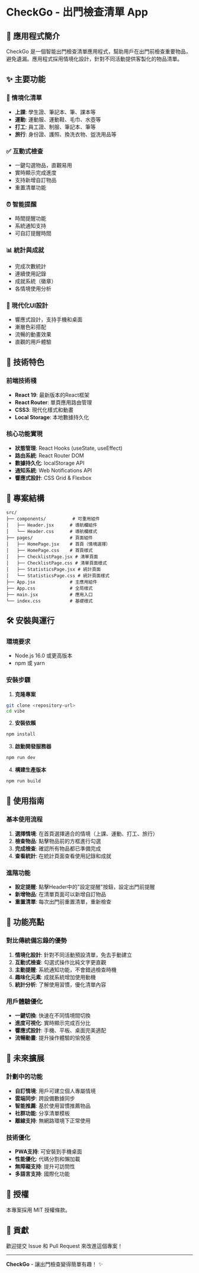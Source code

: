 # CheckGo - 出門檢查清單 App

## 📱 應用程式簡介

CheckGo 是一個智能出門檢查清單應用程式，幫助用戶在出門前檢查重要物品，避免遺漏。應用程式採用情境化設計，針對不同活動提供客製化的物品清單。

## ✨ 主要功能

### 🎯 情境化清單
- **上課**: 學生證、筆記本、筆、課本等
- **運動**: 運動服、運動鞋、毛巾、水壺等  
- **打工**: 員工證、制服、筆記本、筆等
- **旅行**: 身份證、護照、換洗衣物、盥洗用品等

### ✅ 互動式檢查
- 一鍵勾選物品，直觀易用
- 實時顯示完成進度
- 支持新增自訂物品
- 重置清單功能

### ⏰ 智能提醒
- 時間提醒功能
- 系統通知支持
- 可自訂提醒時間

### 📊 統計與成就
- 完成次數統計
- 連續使用記錄
- 成就系統（徽章）
- 各情境使用分析

### 🎨 現代化UI設計
- 響應式設計，支持手機和桌面
- 漸層色彩搭配
- 流暢的動畫效果
- 直觀的用戶體驗

## 🚀 技術特色

### 前端技術棧
- **React 19**: 最新版本的React框架
- **React Router**: 單頁應用路由管理
- **CSS3**: 現代化樣式和動畫
- **Local Storage**: 本地數據持久化

### 核心功能實現
- **狀態管理**: React Hooks (useState, useEffect)
- **路由系統**: React Router DOM
- **數據持久化**: localStorage API
- **通知系統**: Web Notifications API
- **響應式設計**: CSS Grid & Flexbox

## 📁 專案結構

```
src/
├── components/          # 可重用組件
│   ├── Header.jsx      # 導航欄組件
│   └── Header.css      # 導航欄樣式
├── pages/              # 頁面組件
│   ├── HomePage.jsx    # 首頁（情境選擇）
│   ├── HomePage.css    # 首頁樣式
│   ├── ChecklistPage.jsx # 清單頁面
│   ├── ChecklistPage.css # 清單頁面樣式
│   ├── StatisticsPage.jsx # 統計頁面
│   └── StatisticsPage.css # 統計頁面樣式
├── App.jsx             # 主應用組件
├── App.css             # 全局樣式
├── main.jsx            # 應用入口
└── index.css           # 基礎樣式
```

## 🛠️ 安裝與運行

### 環境要求
- Node.js 16.0 或更高版本
- npm 或 yarn

### 安裝步驟

1. **克隆專案**
```bash
git clone <repository-url>
cd vibe
```

2. **安裝依賴**
```bash
npm install
```

3. **啟動開發服務器**
```bash
npm run dev
```

4. **構建生產版本**
```bash
npm run build
```

## 📱 使用指南

### 基本使用流程

1. **選擇情境**: 在首頁選擇適合的情境（上課、運動、打工、旅行）
2. **檢查物品**: 點擊物品前的方框進行勾選
3. **完成檢查**: 確認所有物品都已準備完成
4. **查看統計**: 在統計頁面查看使用記錄和成就

### 進階功能

- **設定提醒**: 點擊Header中的"設定提醒"按鈕，設定出門前提醒
- **新增物品**: 在清單頁面可以新增自訂物品
- **重置清單**: 每次出門前重置清單，重新檢查

## 🎯 功能亮點

### 對比傳統備忘錄的優勢

1. **情境化設計**: 針對不同活動預設清單，免去手動建立
2. **互動式檢查**: 勾選式操作比純文字更直觀
3. **主動提醒**: 系統通知功能，不會錯過檢查時機
4. **趣味化元素**: 成就系統增加使用動機
5. **統計分析**: 了解使用習慣，優化清單內容

### 用戶體驗優化

- **一鍵切換**: 快速在不同情境間切換
- **進度可視化**: 實時顯示完成百分比
- **響應式設計**: 手機、平板、桌面完美適配
- **流暢動畫**: 提升操作體驗的愉悅感

## 🔮 未來擴展

### 計劃中的功能
- **自訂情境**: 用戶可建立個人專屬情境
- **雲端同步**: 跨設備數據同步
- **智能推薦**: 基於使用習慣推薦物品
- **社群功能**: 分享清單模板
- **離線支持**: 無網路環境下正常使用

### 技術優化
- **PWA支持**: 可安裝到手機桌面
- **性能優化**: 代碼分割和懶加載
- **無障礙支持**: 提升可訪問性
- **多語言支持**: 國際化功能

## 📄 授權

本專案採用 MIT 授權條款。

## 🤝 貢獻

歡迎提交 Issue 和 Pull Request 來改進這個專案！

---

**CheckGo** - 讓出門檢查變得簡單有趣！ ✨